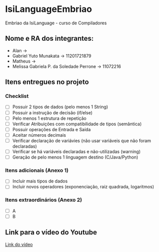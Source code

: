 # IsiLanguageEmbriao
Embriao da IsiLanguage - curso de Compiladores


## Nome e RA dos integrantes:
* Alan -> 
* Gabriel Yuto Munakata -> 11201721879
* Matheus ->
* Melissa Gabriela P. da Soledade Perrone -> 11072216

## Itens entregues no projeto

### Checklist
- [ ] Possuir 2 tipos de dados (pelo menos 1 String) 	
- [ ] Possuir a instrução de decisão (if/else)	
- [ ] Pelo menos 1 estrutura de repetição	
- [ ] Verificar Atribuições com compatibilidade de tipos (semântica) 	
- [ ] Possuir operações de Entrada e Saída	
- [ ] Aceitar números decimais 	
- [ ] Verificar declaração de variávies (não usar variáveis que não foram declaradas)	
- [ ] Verificar se há variáveis declaradas e não-utilizadas (warning)	
- [ ] Geração de pelo menos 1 linguagem destino (C/Java/Python)

### Itens adicionais (Anexo 1)
- [ ] Incluir mais tipos de dados 
- [ ] Incluir novos operadores (exponenciação, raiz quadrada, logaritmos)

### Itens extraordinários (Anexo 2)
- [ ] A
- [ ] B

## Link para o vídeo do Youtube

[Link do vídeo](http://pudim.com.br)
